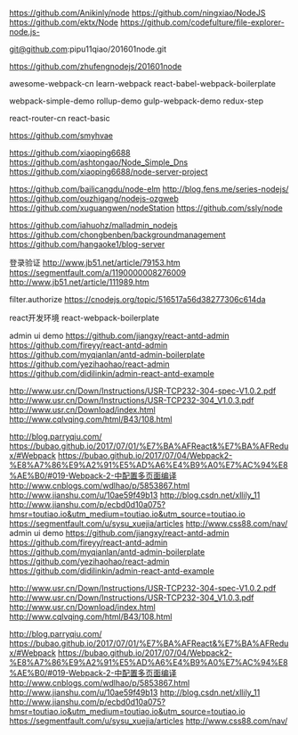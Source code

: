 
https://github.com/Anikinly/node
https://github.com/ningxiao/NodeJS
https://github.com/ektx/Node
https://github.com/codefulture/file-explorer-node.js-

git@github.com:pipu11qiao/201601node.git

https://github.com/zhufengnodejs/201601node




awesome-webpack-cn
learn-webpack
react-babel-webpack-boilerplate


webpack-simple-demo
rollup-demo
gulp-webpack-demo
redux-step

react-router-cn
react-basic

https://github.com/smyhvae

https://github.com/xiaoping6688
https://github.com/ashtongao/Node_Simple_Dns
https://github.com/xiaoping6688/node-server-project





https://github.com/bailicangdu/node-elm
http://blog.fens.me/series-nodejs/
https://github.com/ouzhigang/nodejs-ozgweb
https://github.com/xuguangwen/nodeStation
https://github.com/ssly/node

https://github.com/iahuohz/malladmin_nodejs
https://github.com/chongbenben/backgroundmanagement
https://github.com/hangaoke1/blog-server


登录验证
http://www.jb51.net/article/79153.htm
https://segmentfault.com/a/1190000008276009
http://www.jb51.net/article/111989.htm

filter.authorize
https://cnodejs.org/topic/516517a56d38277306c614da



react开发环境
react-webpack-boilerplate




admin ui demo
https://github.com/jiangxy/react-antd-admin
https://github.com/fireyy/react-antd-admin
https://github.com/myqianlan/antd-admin-boilerplate
https://github.com/yezihaohao/react-admin
https://github.com/didilinkin/admin-react-antd-example


http://www.usr.cn/Down/Instructions/USR-TCP232-304-spec-V1.0.2.pdf
http://www.usr.cn/Down/Instructions/USR-TCP232-304_V1.0.3.pdf
http://www.usr.cn/Download/index.html
http://www.cqlvqing.com/html/B43/108.html


http://blog.parryqiu.com/
https://bubao.github.io/2017/07/01/%E7%BA%AFReact&%E7%BA%AFRedux/#Webpack
https://bubao.github.io/2017/07/04/Webpack2-%E8%A7%86%E9%A2%91%E5%AD%A6%E4%B9%A0%E7%AC%94%E8%AE%B0/#019-Webpack-2-中配置多页面编译
http://www.cnblogs.com/wdlhao/p/5853867.html
http://www.jianshu.com/u/10ae59f49b13
http://blog.csdn.net/xllily_11
http://www.jianshu.com/p/ecbd0d10a075?hmsr=toutiao.io&utm_medium=toutiao.io&utm_source=toutiao.io
https://segmentfault.com/u/sysu_xuejia/articles
http://www.css88.com/nav/
admin ui demo
https://github.com/jiangxy/react-antd-admin
https://github.com/fireyy/react-antd-admin
https://github.com/myqianlan/antd-admin-boilerplate
https://github.com/yezihaohao/react-admin
https://github.com/didilinkin/admin-react-antd-example


http://www.usr.cn/Down/Instructions/USR-TCP232-304-spec-V1.0.2.pdf
http://www.usr.cn/Down/Instructions/USR-TCP232-304_V1.0.3.pdf
http://www.usr.cn/Download/index.html
http://www.cqlvqing.com/html/B43/108.html


http://blog.parryqiu.com/
https://bubao.github.io/2017/07/01/%E7%BA%AFReact&%E7%BA%AFRedux/#Webpack
https://bubao.github.io/2017/07/04/Webpack2-%E8%A7%86%E9%A2%91%E5%AD%A6%E4%B9%A0%E7%AC%94%E8%AE%B0/#019-Webpack-2-中配置多页面编译
http://www.cnblogs.com/wdlhao/p/5853867.html
http://www.jianshu.com/u/10ae59f49b13
http://blog.csdn.net/xllily_11
http://www.jianshu.com/p/ecbd0d10a075?hmsr=toutiao.io&utm_medium=toutiao.io&utm_source=toutiao.io
https://segmentfault.com/u/sysu_xuejia/articles
http://www.css88.com/nav/


